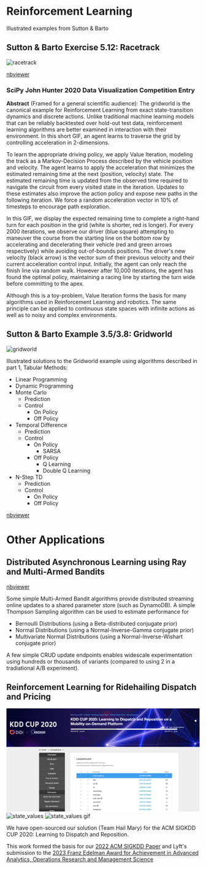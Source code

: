 # Reinforcement Learning
Illustrated examples from Sutton & Barto

## Sutton & Barto Exercise 5.12: Racetrack

![racetrack](images/john_hunter_2020.gif)

[nbviewer](https://nbviewer.jupyter.org/url/github.com/laxatives/rl/blob/master/racetrack_monte_carlo.ipynb)

### SciPy John Hunter 2020 Data Visualization Competition Entry
**Abstract** (Framed for a general scientific audience):
The gridworld is the canonical example for Reinforcement Learning from exact state-transition dynamics and discrete actions. Unlike traditional machine learning models that can be reliably backtested over hold-out test data, reinforcement learning algorithms are better examined in interaction with their environment. In this short GIF, an agent learns to traverse the grid by controlling acceleration in 2-dimensions.

To learn the appropriate driving policy, we apply Value Iteration, modeling the track as a Markov-Decision Process described by the vehicle position and velocity. The agent learns to apply the acceleration that minimizes the estimated remaining time at the next (position, velocity) state. The estimated remaining time is updated from the observed time required to navigate the circuit from every visited state in the iteration. Updates to these estimates also improve the action policy and expose new paths in the following iteration. We force a random acceleration vector in 10% of timesteps to encourage path exploration.

In this GIF, we display the expected remaining time to complete a right-hand turn for each position in the grid (white is shorter, red is longer). For every 2000 iterations, we observe our driver (blue square) attempting to maneuver the course from the starting line on the bottom row by accelerating and decelerating their vehicle (red and green arrows respectively) while avoiding out-of-bounds positions. The driver's new velocity (black arrow) is the vector sum of their previous velocity and their current acceleration control input. Initially, the agent can only reach the finish line via random walk. However after 10,000 iterations, the agent has found the optimal policy, maintaining a racing line by starting the turn wide before committing to the apex.

Although this is a toy-problem, Value Iteration forms the basis for many algorithms used in Reinforcement Learning and robotics. The same principle can be applied to continuous state spaces with infinite actions as well as to noisy and complex environments.


## Sutton & Barto Example 3.5/3.8: Gridworld

![gridworld](images/qlearning.png)

Illustrated solutions to the Gridworld example using algorithms described in part 1, Tabular Methods:

- Linear Programming
- Dynamic Programming
- Monte Carlo 
  - Prediction
  - Control
    - On Policy
    - Off Policy
- Temporal Difference
  - Prediction
  - Control 
    - On Policy
      - SARSA
    - Off Policy
      - Q Learning
      - Double Q Learning
- N-Step TD
  - Prediction
  - Control
    - On Policy
    - Off Policy

[nbviewer](https://nbviewer.jupyter.org/url/github.com/laxatives/rl/blob/master/gridworld_mdp.ipynb)

# Other Applications

## Distributed Asynchronous Learning using Ray and Multi-Armed Bandits

[nbviewer](https://nbviewer.jupyter.org/url/github.com/laxatives/rl/blob/master/ray.ipynb)

Some simple Multi-Armed Bandit algorithms provide distributed streaming online updates to a shared parameter store (such as DynamoDB). A simple Thompson Sampling algorithm can be used to estimate performance for
- Bernoulli Distributions (using a Beta-distributed conjugate prior)
- Normal Distributions (using a Normal-Inverse-Gamma conjugate prior)
- Multivariate Normal Distributions (using a Normal-Inverse-Wishart conjugate prior)

A few simple CRUD update endpoints enables widescale experimentation using hundreds or thousands of variants (compared to using 2 in a tradiational A/B experiment).

## Reinforcement Learning for Ridehailing Dispatch and Pricing

![kddcup](images/kddcup_05_17.png)
![state_values](images/state_values.png)
![state_values gif](images/state_values.gif)

We have open-sourced our solution (Team Hail Mary) for the ACM SIGKDD CUP 2020: Learning to Dispatch and Reposition.

This work formed the basis for our [2022 ACM SIGKDD Paper](https://dl.acm.org/doi/pdf/10.1145/3534678.3539141) and Lyft's submission to the [2023 Franz Edelman Award for Achievement in Advanced Analytics, Operations Research and Management Science](https://www.informs.org/News-Room/INFORMS-Releases/Awards-Releases/Finalists-Selected-for-the-World-s-Leading-Operations-Research-and-Analytics-Award-2023-INFORMS-Franz-Edelman-Award-Competition-Elevates-Research-that-is-Saving-Lives-Saving-Money-and-Solving-Problems)
